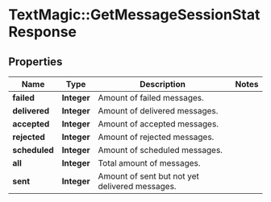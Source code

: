 # TextMagic::GetMessageSessionStatResponse

## Properties
Name | Type | Description | Notes
------------ | ------------- | ------------- | -------------
**failed** | **Integer** | Amount of failed messages. | 
**delivered** | **Integer** | Amount of delivered messages. | 
**accepted** | **Integer** | Amount of accepted messages. | 
**rejected** | **Integer** | Amount of rejected messages. | 
**scheduled** | **Integer** | Amount of scheduled messages. | 
**all** | **Integer** | Total amount of messages. | 
**sent** | **Integer** | Amount of sent but not yet delivered messages. | 


